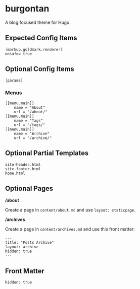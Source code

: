 # burgontan

A blog focused theme for Hugo.

## Expected Config Items

```
[markup.goldmark.renderer]
unsafe= true
```

## Optional Config Items

```
[params]
```

### Menus
```
[[menu.main]]
    name = "About"
    url = "/about/"
[[menu.main]]
    name = "Tags"
    url = "/tags/"
[[menu.main]]
    name = "Archive"
    url = "/archive/"
```

## Optional Partial Templates
```
site-header.html
site-footer.html
home.html
```

## Optional Pages

**/about**

Create a page in `content/about.md` and use `layout: staticpage`.

**/archives**

Create a page in `content/archives.md` and use this front matter:
```
---
title: "Posts Archive"
layout: archive
hidden: true
---
```

## Front Matter
```
hidden: true
```
